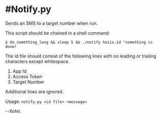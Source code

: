 #Notify.py
===
Sends an SMS to a target number when run.

This script should be chained in a shell command:

`$ do_something_long && sleep 5 && ./notify hoiio.id "something is done!`

The id file should consist of the following lines with no leading or trailing characters except whitespace.

1. App Id
2. Access Token
3. Target Number


Additional lines are ignored.

Usage: `notify.py <id file> <message>`

--Xofel.